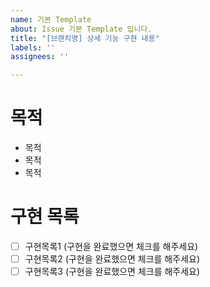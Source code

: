 ```yaml
---
name: 기본 Template
about: Issue 기본 Template 입니다.
title: "[브랜치명] 상세 기능 구현 내용"
labels: ''
assignees: ''

---
```


# 목적
* 목적
* 목적
* 목적

# 구현 목록
- [ ]  구현목록1 (구현을 완료했으면 체크를 해주세요)
- [ ]  구현목록2 (구현을 완료했으면 체크를 해주세요)
- [ ]  구현목록3 (구현을 완료했으면 체크를 해주세요)
